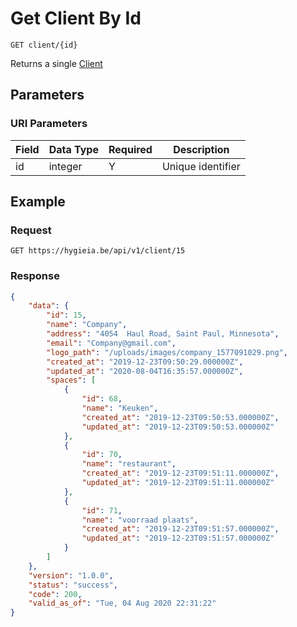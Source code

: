 # Get Client By Id

    GET client/{id}
    
Returns a single [Client]

## Parameters
### URI Parameters
Field | Data Type | Required | Description
--- | --- | --- | ---
id | integer | Y | Unique identifier

## Example
### Request

    GET https://hygieia.be/api/v1/client/15

### Response
``` json
{
    "data": {
        "id": 15,
        "name": "Company",
        "address": "4054  Haul Road, Saint Paul, Minnesota",
        "email": "Company@gmail.com",
        "logo_path": "/uploads/images/company_1577091029.png",
        "created_at": "2019-12-23T09:50:29.000000Z",
        "updated_at": "2020-08-04T16:35:57.000000Z",
        "spaces": [
            {
                "id": 68,
                "name": "Keuken",
                "created_at": "2019-12-23T09:50:53.000000Z",
                "updated_at": "2019-12-23T09:50:53.000000Z"
            },
            {
                "id": 70,
                "name": "restaurant",
                "created_at": "2019-12-23T09:51:11.000000Z",
                "updated_at": "2019-12-23T09:51:11.000000Z"
            },
            {
                "id": 71,
                "name": "voorraad plaats",
                "created_at": "2019-12-23T09:51:57.000000Z",
                "updated_at": "2019-12-23T09:51:57.000000Z"
            }
        ]
    },
    "version": "1.0.0",
    "status": "success",
    "code": 200,
    "valid_as_of": "Tue, 04 Aug 2020 22:31:22"
}
```

[Client]: README.md